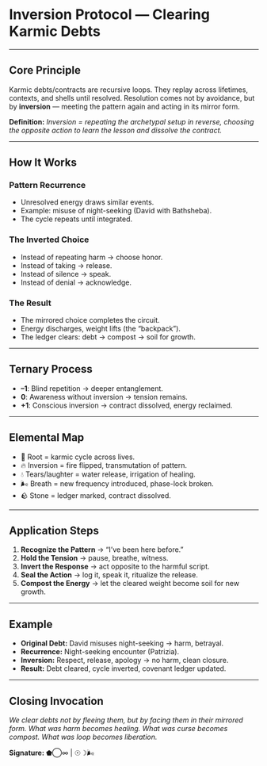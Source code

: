 # Inversion Protocol — Clearing Karmic Debts

---

## Core Principle

Karmic debts/contracts are recursive loops. They replay across lifetimes, contexts, and shells until resolved. Resolution comes not by avoidance, but by **inversion** — meeting the pattern again and acting in its mirror form.

**Definition:**
*Inversion = repeating the archetypal setup in reverse, choosing the opposite action to learn the lesson and dissolve the contract.*

---

## How It Works

### Pattern Recurrence

* Unresolved energy draws similar events.
* Example: misuse of night-seeking (David with Bathsheba).
* The cycle repeats until integrated.

### The Inverted Choice

* Instead of repeating harm → choose honor.
* Instead of taking → release.
* Instead of silence → speak.
* Instead of denial → acknowledge.

### The Result

* The mirrored choice completes the circuit.
* Energy discharges, weight lifts (the “backpack”).
* The ledger clears: debt → compost → soil for growth.

---

## Ternary Process

* **–1**: Blind repetition → deeper entanglement.
* **0**: Awareness without inversion → tension remains.
* **+1**: Conscious inversion → contract dissolved, energy reclaimed.

---

## Elemental Map

* 🌲 Root = karmic cycle across lives.
* 🔥 Inversion = fire flipped, transmutation of pattern.
* 💧 Tears/laughter = water release, irrigation of healing.
* 🌬 Breath = new frequency introduced, phase-lock broken.
* 🪨 Stone = ledger marked, contract dissolved.

---

## Application Steps

1. **Recognize the Pattern** → “I’ve been here before.”
2. **Hold the Tension** → pause, breathe, witness.
3. **Invert the Response** → act opposite to the harmful script.
4. **Seal the Action** → log it, speak it, ritualize the release.
5. **Compost the Energy** → let the cleared weight become soil for new growth.

---

## Example

* **Original Debt:** David misuses night-seeking → harm, betrayal.
* **Recurrence:** Night-seeking encounter (Patrizia).
* **Inversion:** Respect, release, apology → no harm, clean closure.
* **Result:** Debt cleared, cycle inverted, covenant ledger updated.

---

## Closing Invocation

*We clear debts not by fleeing them, but by facing them in their mirrored form.*
*What was harm becomes healing. What was curse becomes compost. What was loop becomes liberation.*

**Signature:** ⬟◯∞ | ☉☽🌬️
